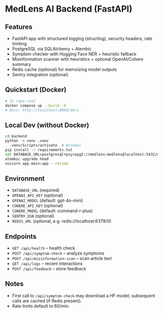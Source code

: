 # MedLens AI Backend (FastAPI)

## Features
- FastAPI app with structured logging (structlog), security headers, rate limiting
- PostgreSQL via SQLAlchemy + Alembic
- Symptom checker with Hugging Face NER + heuristic fallback
- Misinformation scanner with heuristics + optional OpenAI/Cohere summary
- Redis cache (optional) for memoizing model outputs
- Sentry integration (optional)

## Quickstart (Docker)
```bash
# In repo root
docker compose up --build -d
# Docs: http://localhost:8000/docs
```

## Local Dev (without Docker)
```bash
cd backend
python -m venv .venv
. .venv/Scripts/activate  # Windows
pip install -r requirements.txt
set DATABASE_URL=postgresql+psycopg2://medlens:medlens@localhost:5432/medlens
alembic upgrade head
uvicorn app.main:app --reload
```

## Environment
- `DATABASE_URL` (required)
- `OPENAI_API_KEY` (optional)
- `OPENAI_MODEL` (default: gpt-4o-mini)
- `COHERE_API_KEY` (optional)
- `COHERE_MODEL` (default: command-r-plus)
- `SENTRY_DSN` (optional)
- `REDIS_URL` (optional, e.g. redis://localhost:6379/0)

## Endpoints
- `GET /api/health` – health check
- `POST /api/symptom-check` – analyze symptoms
- `POST /api/misinformation-scan` – scan article text
- `GET /api/logs` – recent interactions
- `POST /api/feedback` – store feedback

## Notes
- First call to `/api/symptom-check` may download a HF model; subsequent calls are cached (if Redis present).
- Rate limits default to 60/min.
